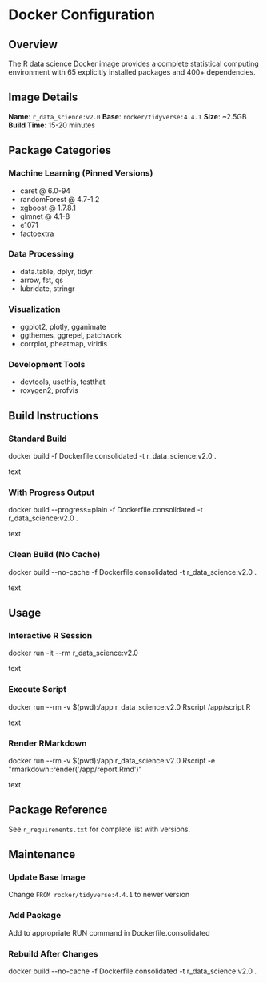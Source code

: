 # Docker Configuration

## Overview

The R data science Docker image provides a complete statistical computing environment with 65 explicitly installed packages and 400+ dependencies.

## Image Details

**Name**: `r_data_science:v2.0`
**Base**: `rocker/tidyverse:4.4.1`
**Size**: ~2.5GB
**Build Time**: 15-20 minutes

## Package Categories

### Machine Learning (Pinned Versions)
- caret @ 6.0-94
- randomForest @ 4.7-1.2
- xgboost @ 1.7.8.1
- glmnet @ 4.1-8
- e1071
- factoextra

### Data Processing
- data.table, dplyr, tidyr
- arrow, fst, qs
- lubridate, stringr

### Visualization
- ggplot2, plotly, gganimate
- ggthemes, ggrepel, patchwork
- corrplot, pheatmap, viridis

### Development Tools
- devtools, usethis, testthat
- roxygen2, profvis

## Build Instructions

### Standard Build

docker build -f Dockerfile.consolidated -t r_data_science:v2.0 .

text

### With Progress Output

docker build --progress=plain -f Dockerfile.consolidated -t r_data_science:v2.0 .

text

### Clean Build (No Cache)

docker build --no-cache -f Dockerfile.consolidated -t r_data_science:v2.0 .

text

## Usage

### Interactive R Session

docker run -it --rm r_data_science:v2.0

text

### Execute Script

docker run --rm -v $(pwd):/app r_data_science:v2.0 Rscript /app/script.R

text

### Render RMarkdown

docker run --rm -v $(pwd):/app r_data_science:v2.0 Rscript -e "rmarkdown::render('/app/report.Rmd')"

text

## Package Reference

See `r_requirements.txt` for complete list with versions.

## Maintenance

### Update Base Image
Change `FROM rocker/tidyverse:4.4.1` to newer version

### Add Package
Add to appropriate RUN command in Dockerfile.consolidated

### Rebuild After Changes

docker build --no-cache -f Dockerfile.consolidated -t r_data_science:v2.0 .
